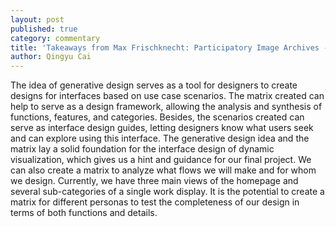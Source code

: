 ```yaml
---
layout: post
published: true
category: commentary
title: 'Takeaways from Max Frischknecht: Participatory Image Archives - Qingyu Cai'
author: Qingyu Cai
---
```

The idea of generative design serves as a tool for designers to create designs for interfaces based on use case scenarios. The matrix created can help to serve as a design framework, allowing the analysis and synthesis of functions, features, and categories. Besides, the scenarios created can serve as interface design guides, letting designers know what users seek and can explore using this interface. 
The generative design idea and the matrix lay a solid foundation for the interface design of dynamic visualization, which gives us a hint and guidance for our final project. We can also create a matrix to analyze what flows we will make and for whom we design. Currently, we have three main views of the homepage and several sub-categories of a single work display. It is the potential to create a matrix for different personas to test the completeness of our design in terms of both functions and details.
